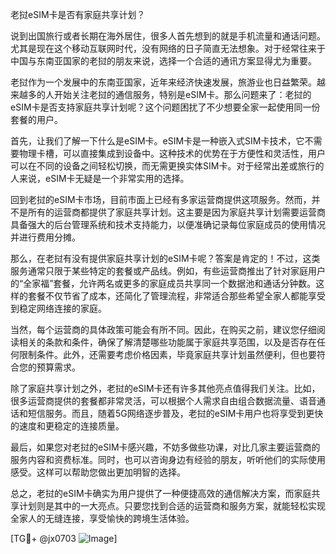 老挝eSIM卡是否有家庭共享计划？

说到出国旅行或者长期在海外居住，很多人首先想到的就是手机流量和通话问题。尤其是现在这个移动互联网时代，没有网络的日子简直无法想象。对于经常往来于中国与东南亚国家的老挝的朋友来说，选择一个合适的通讯方案显得尤为重要。

老挝作为一个发展中的东南亚国家，近年来经济快速发展，旅游业也日益繁荣。越来越多的人开始关注老挝的通信服务，特别是eSIM卡。那么问题来了：老挝的eSIM卡是否支持家庭共享计划呢？这个问题困扰了不少想要全家一起使用同一份套餐的用户。

首先，让我们了解一下什么是eSIM卡。eSIM卡是一种嵌入式SIM卡技术，它不需要物理卡槽，可以直接集成到设备中。这种技术的优势在于方便性和灵活性，用户可以在不同的设备之间轻松切换，而无需更换实体SIM卡。对于经常出差或旅行的人来说，eSIM卡无疑是一个非常实用的选择。

回到老挝的eSIM卡市场，目前市面上已经有多家运营商提供这项服务。然而，并不是所有的运营商都提供了家庭共享计划。这主要是因为家庭共享计划需要运营商具备强大的后台管理系统和技术支持能力，以便准确记录每位家庭成员的使用情况并进行费用分摊。

那么，在老挝有没有提供家庭共享计划的eSIM卡呢？答案是肯定的！不过，这类服务通常只限于某些特定的套餐或产品线。例如，有些运营商推出了针对家庭用户的“全家福”套餐，允许两名或更多的家庭成员共享同一个数据池和通话分钟数。这样的套餐不仅节省了成本，还简化了管理流程，非常适合那些希望全家人都能享受到稳定网络连接的家庭。

当然，每个运营商的具体政策可能会有所不同。因此，在购买之前，建议您仔细阅读相关的条款和条件，确保了解清楚哪些功能属于家庭共享范围，以及是否存在任何限制条件。此外，还需要考虑价格因素，毕竟家庭共享计划虽然便利，但也要符合您的预算需求。

除了家庭共享计划之外，老挝的eSIM卡还有许多其他亮点值得我们关注。比如，很多运营商提供的套餐都非常灵活，可以根据个人需求自由组合数据流量、语音通话和短信服务。而且，随着5G网络逐步普及，老挝的eSIM卡用户也将享受到更快的速度和更稳定的连接质量。

最后，如果您对老挝的eSIM卡感兴趣，不妨多做些功课，对比几家主要运营商的服务内容和资费标准。同时，也可以咨询身边有经验的朋友，听听他们的实际使用感受。这样可以帮助您做出更加明智的选择。

总之，老挝的eSIM卡确实为用户提供了一种便捷高效的通信解决方案，而家庭共享计划则是其中的一大亮点。只要您找到合适的运营商和服务方案，就能轻松实现全家人的无缝连接，享受愉快的跨境生活体验。

[TG💪+ @jx0703 ![Image](https://github.com/user-attachments/assets/dbca1d08-cadb-493c-b0ec-ad6f7a83f270)]